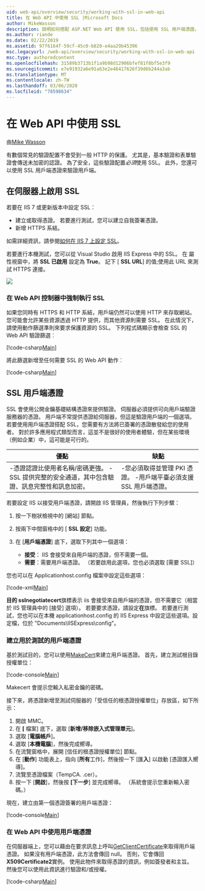 ```yaml
---
uid: web-api/overview/security/working-with-ssl-in-web-api
title: 在 Web API 中使用 SSL |Microsoft Docs
author: MikeWasson
description: 說明如何搭配 ASP.NET Web API 使用 SSL，包括使用 SSL 用戶端憑證。
ms.author: riande
ms.date: 02/22/2019
ms.assetid: 97f6164f-59cf-45c0-b820-e4aa29b45396
msc.legacyurl: /web-api/overview/security/working-with-ssl-in-web-api
msc.type: authoredcontent
ms.openlocfilehash: 31589b3713b1f1a9b98d12906bfef81f8bf5e3f9
ms.sourcegitcommit: e7e91932a6e91a63e2e46417626f39d6b244a3ab
ms.translationtype: MT
ms.contentlocale: zh-TW
ms.lasthandoff: 03/06/2020
ms.locfileid: "78598634"
---
```

# <a name="working-with-ssl-in-web-api"></a>在 Web API 中使用 SSL

由[Mike Wasson](https://github.com/MikeWasson)

有數個常見的驗證配置不會受到一般 HTTP 的保護。 尤其是，基本驗證和表單驗證會傳送未加密的認證。 為了安全，這些驗證配置*必須*使用 SSL。 此外，您還可以使用 SSL 用戶端憑證來驗證用戶端。

## <a name="enabling-ssl-on-the-server"></a>在伺服器上啟用 SSL

若要在 IIS 7 或更新版本中設定 SSL：

- 建立或取得憑證。 若要進行測試，您可以建立自我簽署憑證。
- 新增 HTTPS 系結。

如需詳細資訊，請參閱[如何在 IIS 7 上設定 SSL](https://www.iis.net/learn/manage/configuring-security/how-to-set-up-ssl-on-iis)。

若要進行本機測試，您可以從 Visual Studio 啟用 IIS Express 中的 SSL。 在 屬性視窗中，將  **SSL 已啟用** 設定為  **True**。 記下 [ **SSL URL**] 的值;使用此 URL 來測試 HTTPS 連接。

![](working-with-ssl-in-web-api/_static/image1.png)

### <a name="enforcing-ssl-in-a-web-api-controller"></a>在 Web API 控制器中強制執行 SSL

如果您同時有 HTTPS 和 HTTP 系結，用戶端仍然可以使用 HTTP 來存取網站。 您可能會允許某些資源透過 HTTP 提供，而其他資源則需要 SSL。 在此情況下，請使用動作篩選準則來要求保護資源的 SSL。 下列程式碼顯示會檢查 SSL 的 Web API 驗證篩選︰

[!code-csharp[Main](working-with-ssl-in-web-api/samples/sample1.cs)]

將此篩選新增至任何需要 SSL 的 Web API 動作︰

[!code-csharp[Main](working-with-ssl-in-web-api/samples/sample2.cs)]

## <a name="ssl-client-certificates"></a>SSL 用戶端憑證

SSL 會使用公開金鑰基礎結構憑證來提供驗證。 伺服器必須提供可向用戶端驗證服務器的憑證。 用戶端不常提供憑證給伺服器，但這是驗證用戶端的一個選項。 若要使用用戶端憑證搭配 SSL，您需要有方法將已簽署的憑證散發給您的使用者。 對於許多應用程式類型而言，這並不是很好的使用者體驗，但在某些環境（例如企業）中，這可能是可行的。

| 優點 | 缺點 |
| --- | --- |
| -憑證認證比使用者名稱/密碼更強。 -SSL 提供完整的安全通道，其中包含驗證、訊息完整性和訊息加密。 | -您必須取得並管理 PKI 憑證。 -用戶端平臺必須支援 SSL 用戶端憑證。 |

若要設定 IIS 以接受用戶端憑證，請開啟 IIS 管理員，然後執行下列步驟：

1. 按一下樹狀檢視中的 [網站] 節點。
2. 按兩下中間窗格中的 [ **SSL 設定**] 功能。
3. 在 [**用戶端憑證**] 底下，選取下列其中一個選項： 

    - **接受**： IIS 會接受來自用戶端的憑證，但不需要一個。
    - **需要**：需要用戶端憑證。 （若要啟用此選項，您也必須選取 [需要 SSL]）

您也可以在 Applicationhost.config 檔案中設定這些選項：

[!code-xml[Main](working-with-ssl-in-web-api/samples/sample3.xml)]

**目的 sslnegotiatecert**旗標表示 iis 會接受來自用戶端的憑證，但不需要它（相當於 IIS 管理員中的 [接受] 選項）。 若要要求憑證，請設定**在**旗標。 若要進行測試，您也可以在本機 applicationhost.config 的 IIS Express 中設定這些選項。設定檔，位於 "Documents\IISExpress\config"。

### <a name="creating-a-client-certificate-for-testing"></a>建立用於測試的用戶端憑證

基於測試目的，您可以使用[MakeCert](/windows/desktop/SecCrypto/makecert)來建立用戶端憑證。 首先，建立測試根目錄授權單位：

[!code-console[Main](working-with-ssl-in-web-api/samples/sample4.cmd)]

Makecert 會提示您輸入私密金鑰的密碼。

接下來，將憑證新增至測試伺服器的「受信任的根憑證授權單位」存放區，如下所示：

1. 開啟 MMC。
2. 在 **[** 檔案] 底下，選取 [**新增/移除嵌入式管理單元**]。
3. 選取 [**電腦帳戶**]。
4. 選取 [**本機電腦**]，然後完成嚮導。
5. 在流覽窗格中，展開 [信任的根憑證授權單位] 節點。
6. 在 [**動作**] 功能表上，指向 [**所有**工作]，然後按一下 [匯**入**] 以啟動 [憑證匯入嚮導]。
7. 流覽至憑證檔案（TempCA. .cer）。
8. 按一下 [**開啟**]，然後按 **[下一步**] 並完成嚮導。 （系統會提示您重新輸入密碼。）

現在，建立由第一個憑證簽署的用戶端憑證：

[!code-console[Main](working-with-ssl-in-web-api/samples/sample5.cmd)]

### <a name="using-client-certificates-in-web-api"></a>在 Web API 中使用用戶端憑證

在伺服器端上，您可以藉由在要求訊息上呼叫[GetClientCertificate](https://msdn.microsoft.com/library/system.net.http.httprequestmessageextensions.getclientcertificate.aspx)來取得用戶端憑證。 如果沒有用戶端憑證，此方法會傳回 null。 否則，它會傳回**X509Certificate2**實例。 使用此物件來取得憑證的資訊，例如簽發者和主旨。 然後您可以使用此資訊進行驗證和/或授權。

[!code-csharp[Main](working-with-ssl-in-web-api/samples/sample6.cs)]
